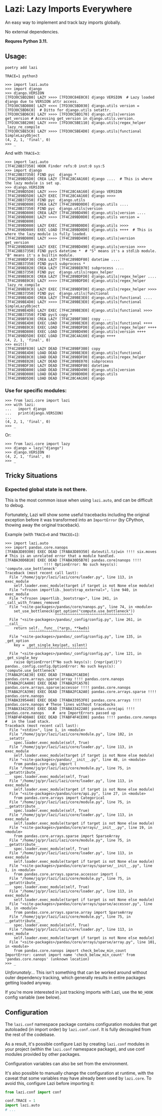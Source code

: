 # Lazi: Lazy Imports Everywhere

An easy way to implement and track lazy imports globally.

No external dependencies.

**Requres Python 3.11.**

## Usage:

```shell
poetry add lazi
```
```shell
TRACE=1 python3
```
```pycon
>>> import lazi.auto
>>> import django
>>> django.VERSION
[7FD30C5BD2B0] LAZY >>>> [7FD30C84E0C0] django VERSION  # Lazy loaded django due to VERSION attr access.
[7FD30C5BD080] LAZY <<<< [7FD30C5BD030] django.utils version = [7FD30C5BD6C0]  # Ditto for django.utils setattr.
[7FD30C5BD6C0] LAZY >>>> [7FD30C5BD170] django.utils|version get_version # Accessing get_version in django.utils.version.
[7FD30C5BE200] LAZY >>>> [7FD30C5BE110] django.utils|regex_helper _lazy_re_compile
[7FD30C5BE5C0] LAZY >>>> [7FD30C5BE4D0] django.utils|functional SimpleLazyObject
(4, 2, 1, 'final', 0)
>>> _
```

And with `TRACE=3`:

```pycon
>>> import lazi.auto
[7F4C28B37350] HOOK Finder refs:0 inst:0 sys:5 
>>> import django
[7F4C28B37350] FIND pyc  django *
[7F4C289BD5D0] CREA LAZY [7F4C28C4A160] django ....  # This is where the lazy module is set up.
>>> django.VERSION
[7F4C289BD5D0] LAZY >>>> [7F4C28C4A160] django VERSION
[7F4C289BD5D0] LAZY EXEC [7F4C28C4A160] django >>>> 
[7F4C28B37350] FIND pyc  django.utils 
[7F4C289BD080] CREA LAZY [7F4C289BD0D0] django.utils .... 
[7F4C28B37350] FIND pyc  django.utils|version 
[7F4C289BD800] CREA LAZY [7F4C289BD490] django.utils|version .... 
[7F4C289BD080] LAZY >>>> [7F4C289BD0D0] django.utils version = [7F4C289BD800]
[7F4C289BD080] LAZY EXEC [7F4C289BD0D0] django.utils >>>> 
[7F4C289BD080] EXEC LOAD [7F4C289BD0D0] django.utils ++++  # This is where the lazy module is fully loaded. 
[7F4C289BD800] LAZY >>>> [7F4C289BD490] django.utils|version get_version
[7F4C289BD800] LAZY EXEC [7F4C289BD490] django.utils|version >>>> 
[7F4C28B37350] FIND pycS datetime *  # "S" means it's a stdlib module. "B" means it's a builtin module.
[7F4C289BDF30] CREA LAZY [7F4C289BDF80] datetime .... 
[7F4C28B37350] FIND pycS subprocess *
[7F4C289BE020] CREA LAZY [7F4C289BE070] subprocess .... 
[7F4C28B37350] FIND pyc  django.utils|regex_helper 
[7F4C289BE0C0] CREA LAZY [7F4C289BDFD0] django.utils|regex_helper .... 
[7F4C289BE0C0] LAZY >>>> [7F4C289BDFD0] django.utils|regex_helper _lazy_re_compile
[7F4C289BE0C0] LAZY EXEC [7F4C289BDFD0] django.utils|regex_helper >>>> 
[7F4C28B37350] FIND pyc  django.utils|functional 
[7F4C289BE4D0] CREA LAZY [7F4C289BE3E0] django.utils|functional .... 
[7F4C289BE4D0] LAZY >>>> [7F4C289BE3E0] django.utils|functional SimpleLazyObject
[7F4C289BE4D0] LAZY EXEC [7F4C289BE3E0] django.utils|functional >>>> 
[7F4C28B37350] FIND pycS copy *
[7F4C289BF830] CREA LAZY [7F4C289BF380] copy .... 
[7F4C289BE4D0] EXEC LOAD [7F4C289BE3E0] django.utils|functional ++++ 
[7F4C289BE0C0] EXEC LOAD [7F4C289BDFD0] django.utils|regex_helper ++++ 
[7F4C289BD800] EXEC LOAD [7F4C289BD490] django.utils|version ++++ 
[7F4C289BD5D0] EXEC LOAD [7F4C28C4A160] django ++++ 
(4, 2, 1, 'final', 0)
>>> exit()
[7F4C289BF830] LAZY DEAD [7F4C289BF380] copy
[7F4C289BE4D0] LOAD DEAD [7F4C289BE3E0] django.utils|functional
[7F4C289BE0C0] LOAD DEAD [7F4C289BDFD0] django.utils|regex_helper
[7F4C289BE020] LAZY DEAD [7F4C289BE070] subprocess
[7F4C289BDF30] LAZY DEAD [7F4C289BDF80] datetime
[7F4C289BD800] LOAD DEAD [7F4C289BD490] django.utils|version
[7F4C289BD080] LOAD DEAD [7F4C289BD0D0] django.utils
[7F4C289BD5D0] LOAD DEAD [7F4C28C4A160] django
```

### Use for specific modules:

```pycon
>>> from lazi.core import lazi
>>> with lazi:
...   import django
...   print(django.VERSION)
... 
(4, 2, 1, 'final', 0)
>>> _
```

Or:

```pycon
>>> from lazi.core import lazy
>>> django = lazy("django")
>>> django.VERSION
(4, 2, 1, 'final', 0)
>>> _
```

## Tricky Situations

### Expected global state is not there.

This is the most common issue when using `lazi.auto`, and can be difficult to debug.

Fortunately, Lazi will show some useful tracebacks including the original exception before
it was transformed into an `ImportError` (by CPython, thowing away the original traceback).

Example (with `TRACE=0` and `TRACEE=1`):
```pycon
>>> import lazi.auto
>>> import pandas.core.nanops
[7FABA3D89300] EXEC DEAD [7FABA3D89350] dateutil.tz|win !!!! six.moves  # This is an unrelated error that a module handled.
[7FABA30D6B10] EXEC DEAD [7FABA30D5B70] pandas.core|nanops !!!! 
                  !!!! OptionError: No such keys(s): 'compute.use_bottleneck'
Traceback (most recent call last):
  File "/home/jq/pr/lazi/lazi/core/loader.py", line 113, in exec_module
    self.loader.exec_module(target if target is not None else module)
  File "<frozen importlib._bootstrap_external>", line 940, in exec_module
  File "<frozen importlib._bootstrap>", line 241, in _call_with_frames_removed
  File "<site-packages>/pandas/core/nanops.py", line 74, in <module>
    set_use_bottleneck(get_option("compute.use_bottleneck"))
                       ^^^^^^^^^^^^^^^^^^^^^^^^^^^^^^^^^^^^
  File "<site-packages>/pandas/_config/config.py", line 261, in __call__
    return self.__func__(*args, **kwds)
           ^^^^^^^^^^^^^^^^^^^^^^^^^^^^
  File "<site-packages>/pandas/_config/config.py", line 135, in _get_option
    key = _get_single_key(pat, silent)
          ^^^^^^^^^^^^^^^^^^^^^^^^^^^^
  File "<site-packages>/pandas/_config/config.py", line 121, in _get_single_key
    raise OptionError(f"No such keys(s): {repr(pat)}")
pandas._config.config.OptionError: No such keys(s): 'compute.use_bottleneck'
[7FABA2FCAE30] EXEC DEAD [7FABA2FCAED0] pandas.core.arrays.sparse|array !!!! pandas.core.nanops
[7FABA2FCA480] EXEC DEAD [7FABA2FCA570] pandas.core.arrays.sparse|accessor !!!! pandas.core.nanops
[7FABA2FCA390] EXEC DEAD [7FABA2FCA2A0] pandas.core.arrays.sparse !!!! pandas.core.nanops
[7FABA3395440] EXEC DEAD [7FABA33953F0] pandas.core.arrays !!!! pandas.core.nanops # These lines without tracebacks
[7FABA3342250] EXEC DEAD [7FABA33422A0] pandas.core|api !!!! pandas.core.nanops    #  are ImportErrors passed up
[7FABF4F4D8A0] EXEC DEAD [7FABF4F4CE00] pandas !!!! pandas.core.nanops             #  in the load stack.
Traceback (most recent call last):
  File "<stdin>", line 1, in <module>
  File "/home/jq/pr/lazi/lazi/core/module.py", line 102, in __setattr__
    spec.loader.exec_module(self, True)
  File "/home/jq/pr/lazi/lazi/core/loader.py", line 113, in exec_module
    self.loader.exec_module(target if target is not None else module)
  File "<site-packages>/pandas/__init__.py", line 48, in <module>
    from pandas.core.api import (
  File "/home/jq/pr/lazi/lazi/core/module.py", line 75, in __getattribute__
    spec.loader.exec_module(self, True)
  File "/home/jq/pr/lazi/lazi/core/loader.py", line 113, in exec_module
    self.loader.exec_module(target if target is not None else module)
  File "<site-packages>/pandas/core/api.py", line 27, in <module>
    from pandas.core.arrays import Categorical
  File "/home/jq/pr/lazi/lazi/core/module.py", line 75, in __getattribute__
    spec.loader.exec_module(self, True)
  File "/home/jq/pr/lazi/lazi/core/loader.py", line 113, in exec_module
    self.loader.exec_module(target if target is not None else module)
  File "<site-packages>/pandas/core/arrays/__init__.py", line 19, in <module>
    from pandas.core.arrays.sparse import SparseArray
  File "/home/jq/pr/lazi/lazi/core/module.py", line 75, in __getattribute__
    spec.loader.exec_module(self, True)
  File "/home/jq/pr/lazi/lazi/core/loader.py", line 113, in exec_module
    self.loader.exec_module(target if target is not None else module)
  File "<site-packages>/pandas/core/arrays/sparse/__init__.py", line 1, in <module>
    from pandas.core.arrays.sparse.accessor import (
  File "/home/jq/pr/lazi/lazi/core/module.py", line 75, in __getattribute__
    spec.loader.exec_module(self, True)
  File "/home/jq/pr/lazi/lazi/core/loader.py", line 113, in exec_module
    self.loader.exec_module(target if target is not None else module)
  File "<site-packages>/pandas/core/arrays/sparse/accessor.py", line 16, in <module>
    from pandas.core.arrays.sparse.array import SparseArray
  File "/home/jq/pr/lazi/lazi/core/module.py", line 75, in __getattribute__
    spec.loader.exec_module(self, True)
  File "/home/jq/pr/lazi/lazi/core/loader.py", line 113, in exec_module
    self.loader.exec_module(target if target is not None else module)
  File "<site-packages>/pandas/core/arrays/sparse/array.py", line 101, in <module>
    from pandas.core.nanops import check_below_min_count
ImportError: cannot import name 'check_below_min_count' from 'pandas.core.nanops' (unknown location)
>>> _
```

_Unforunately_... This isn't something that can be worked around without outer dependency tracking, which
generally results in entire packages getting loaded anyway.

If you're more interested in just tracking imports with Lazi, use the `NO_HOOK` config variable (see below).

## Configuration

The `lazi.conf` namespace package contains configuration modules
that get autoloaded (in import order) by `lazi.conf.conf`.
It is fully decoupled from the rest of the codebase.

As a result, it's possible configure Lazi by creating `lazi.conf`
modules in your project (within the `lazi.conf` namespace package),
and use conf modules provided by other packages.

Configuration variables can also be set from the environment.

It's also possible to manually change the configuration at runtime,
with the caveat that some variables may have already been used by
`lazi.core`. To avoid this, configure Lazi before importing it:

```python
from lazi.conf import conf

conf.TRACE = 1
import lazi.auto
# ...
```
